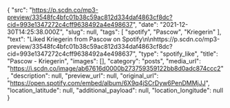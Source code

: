 {
  "src": "https://p.scdn.co/mp3-preview/33548fc4bfc01b38c59ac812d334daf4863cf8dc?cid=993e1347272c4cff9638492a4e498637",
  "date": "2021-12-30T14:25:38.000Z",
  "slug": null,
  "tags": [
    "spotify",
    "Pascow",
    "Kriegerin"
  ],
  "text": "Liked Kriegerin from Pascow on Spotify\n\nhttps://p.scdn.co/mp3-preview/33548fc4bfc01b38c59ac812d334daf4863cf8dc?cid=993e1347272c4cff9638492a4e498637",
  "type": "spotify_like",
  "title": "Pascow - Kriegerin",
  "images": [],
  "category": "posts",
  "media_url": "https://i.scdn.co/image/ab67616d0000b273759359122bb8d0adc874ccc2",
  "description": null,
  "preview_url": null,
  "original_url": "https://open.spotify.com/embed/album/6X9q4jSCrDyw6PenDMMjJJ",
  "location_latitude": null,
  "additional_payload": null,
  "location_longitude": null
}